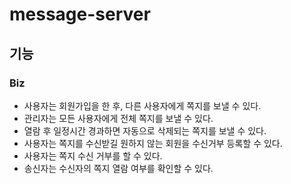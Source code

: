 # message-server
## 기능
### Biz
* 사용자는 회원가입을 한 후, 다른 사용자에게 쪽지를 보낼 수 있다.
* 관리자는 모든 사용자에게 전체 쪽지를 보낼 수 있다.
* 열람 후 일정시간 경과하면 자동으로 삭제되는 쪽지를 보낼 수 있다.
* 사용자는 쪽지를 수신받길 원하지 않는 회원을 수신거부 등록할 수 있다.
* 사용자는 쪽지 수신 거부를 할 수 있다.
* 송신자는 수신자의 쪽지 열람 여부를 확인할 수 있다.
